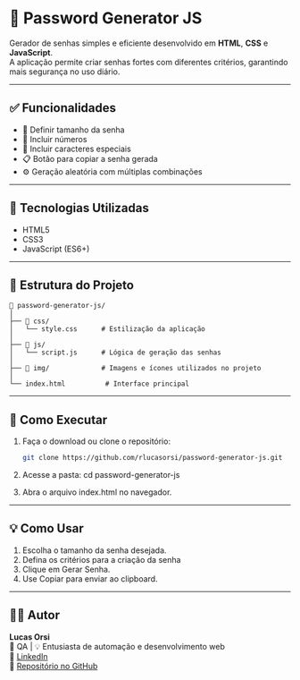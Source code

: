 # 🔐 Password Generator JS

Gerador de senhas simples e eficiente desenvolvido em **HTML**, **CSS** e **JavaScript**.  
A aplicação permite criar senhas fortes com diferentes critérios, garantindo mais segurança no uso diário.

---

## ✅ Funcionalidades

- 🔢 Definir tamanho da senha  
- 🔁 Incluir números  
- 🔣 Incluir caracteres especiais  
- 📋 Botão para copiar a senha gerada  
- ⚙️ Geração aleatória com múltiplas combinações

---

## 🧠 Tecnologias Utilizadas

- HTML5  
- CSS3  
- JavaScript (ES6+)

---

## 📂 Estrutura do Projeto
```
📁 password-generator-js/
│
├── 📁 css/
│   └── style.css      # Estilização da aplicação
│
├── 📁 js/
│   └── script.js      # Lógica de geração das senhas
│
├── 📁 img/             # Imagens e ícones utilizados no projeto
│
└── index.html          # Interface principal
```
---

## 🚀 Como Executar

1. Faça o download ou clone o repositório:
   ```bash
   git clone https://github.com/rlucasorsi/password-generator-js.git

2. Acesse a pasta:
    cd password-generator-js

3. Abra o arquivo index.html no navegador.

---

## 💡 Como Usar

1. Escolha o tamanho da senha desejada.
2. Defina os critérios para a criação da senha
3. Clique em Gerar Senha.
4. Use Copiar para enviar ao clipboard.

---

## 🧑‍💻 Autor

**Lucas Orsi**  
💼 QA | 💡 Entusiasta de automação e desenvolvimento web  
🔗 [LinkedIn](https://www.linkedin.com/in/lucas-orsi-43070a176/)  
📂 [Repositório no GitHub](https://github.com/rlucasorsi/password-generator-js)